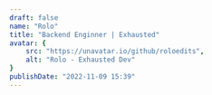 ```yaml
---
draft: false
name: "Rolo"
title: "Backend Enginner | Exhausted"
avatar: {
    src: "https://unavatar.io/github/roloedits",
    alt: "Rolo - Exhausted Dev"
}
publishDate: "2022-11-09 15:39"
---
```

